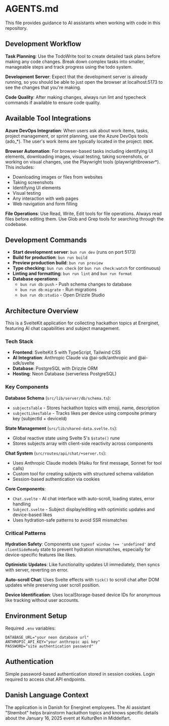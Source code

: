 # AGENTS.md

This file provides guidance to AI assistants when working with code in this repository.

## Development Workflow

**Task Planning**: Use the TodoWrite tool to create detailed task plans before making any code changes. Break down complex tasks into smaller, manageable steps and track progress using the todo system.

**Development Server**: Expect that the development server is already running, so you should be able to just open the browser at localhost:5173 to see the changes that you're making.

**Code Quality**: After making changes, always run lint and typecheck commands if available to ensure code quality.

## Available Tool Integrations

**Azure DevOps Integration**: When users ask about work items, tasks, project management, or sprint planning, use the Azure DevOps tools (ado\_\*). The user's work items are typically located in the project: `ENDK`.

**Browser Automation**: For browser-based tasks including identifying UI elements, downloading images, visual testing, taking screenshots, or working on visual changes, use the Playwright tools (playwright*browser*\*). This includes:

- Downloading images or files from websites
- Taking screenshots
- Identifying UI elements
- Visual testing
- Any interaction with web pages
- Web navigation and form filling

**File Operations**: Use Read, Write, Edit tools for file operations. Always read files before editing them. Use Glob and Grep tools for searching through the codebase.

## Development Commands

- **Start development server**: `bun run dev` (runs on port 5173)
- **Build for production**: `bun run build`
- **Preview production build**: `bun run preview`
- **Type checking**: `bun run check` (or `bun run check:watch` for continuous)
- **Linting and formatting**: `bun run lint` and `bun run format`
- **Database operations**:
  - `bun run db:push` - Push schema changes to database
  - `bun run db:migrate` - Run migrations
  - `bun run db:studio` - Open Drizzle Studio

## Architecture Overview

This is a SvelteKit application for collecting hackathon topics at Energinet, featuring AI chat capabilities and subject management.

### Tech Stack

- **Frontend**: SvelteKit 5 with TypeScript, Tailwind CSS
- **AI Integration**: Anthropic Claude via @ai-sdk/anthropic and @ai-sdk/svelte
- **Database**: PostgreSQL with Drizzle ORM
- **Hosting**: Neon Database (serverless PostgreSQL)

### Key Components

**Database Schema** (`src/lib/server/db/schema.ts`):

- `subjectsTable` - Stores hackathon topics with emoji, name, description
- `subjectLikesTable` - Tracks likes per device using composite primary key (subjectId + deviceId)

**State Management** (`src/lib/shared-data.svelte.ts`):

- Global reactive state using Svelte 5's `$state()` rune
- Stores subjects array with client-side reactivity across components

**Chat System** (`src/routes/api/chat/+server.ts`):

- Uses Anthropic Claude models (Haiku for first message, Sonnet for tool calls)
- Custom tool for creating subjects with structured schema validation
- Session-based authentication via cookies

**Core Components**:

- `Chat.svelte` - AI chat interface with auto-scroll, loading states, error handling
- `Subject.svelte` - Subject display/editing with optimistic updates and device-based likes
- Uses hydration-safe patterns to avoid SSR mismatches

### Critical Patterns

**Hydration Safety**: Components use `typeof window !== 'undefined'` and `clientSideReady` state to prevent hydration mismatches, especially for device-specific features like likes.

**Optimistic Updates**: Like functionality updates UI immediately, then syncs with server, reverting on error.

**Auto-scroll Chat**: Uses Svelte effects with `tick()` to scroll chat after DOM updates while preserving user scroll position.

**Device Identification**: Uses localStorage-based device IDs for anonymous like tracking without user accounts.

## Environment Setup

Required `.env` variables:

```
DATABASE_URL="your neon database url"
ANTHROPIC_API_KEY="your anthropic api key"
PASSWORD="site authentication password"
```

## Authentication

Simple password-based authentication stored in session cookies. Login required to access chat API endpoints.

## Danish Language Context

The application is in Danish for Energinet employees. The AI assistant "Strømbot" helps brainstorm hackathon topics and knows specific details about the January 16, 2025 event at KulturØen in Middelfart.
